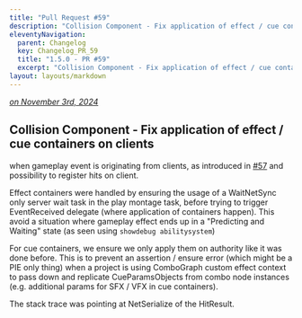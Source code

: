 ```yaml
---
title: "Pull Request #59"
description: "Collision Component - Fix application of effect / cue containers on clients"
eleventyNavigation:
  parent: Changelog
  key: Changelog_PR_59
  title: "1.5.0 - PR #59"
  excerpt: "Collision Component - Fix application of effect / cue containers on clients"
layout: layouts/markdown
---
```


*[on November 3rd, 2024](https://github.com/combo-graph/combo-graph/pull/59)*

## Collision Component - Fix application of effect / cue containers on clients

when gameplay event is originating from clients, as introduced in [#57](/changelog/pull/57) and possibility to register hits on client.

Effect containers were handled by ensuring the usage of a WaitNetSync only server wait task in the play montage task, before trying to trigger EventReceived delegate (where application of containers happen). This avoid a situation where gameplay effect ends up in a "Predicting and Waiting" state (as seen using `showdebug abilitysystem`)

For cue containers, we ensure we only apply them on authority like it was done before. This is to prevent an assertion / ensure error (which might be a PIE only thing) when a project is using ComboGraph custom effect context to pass down and replicate CueParamsObjects from combo node instances (e.g. additional params for SFX / VFX in cue containers).

The stack trace was pointing at NetSerialize of the HitResult.

